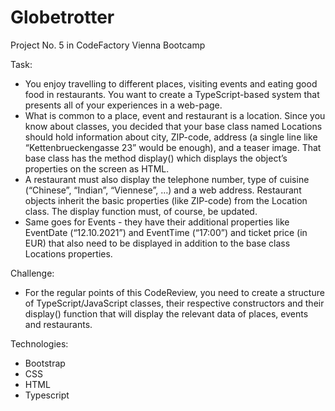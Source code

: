 # Globetrotter

Project No. 5 in CodeFactory Vienna Bootcamp

Task:
- You enjoy travelling to different places, visiting events and eating good food in restaurants. You want to create a TypeScript-based system that presents all of your experiences in a web-page.
- What is common to a place, event and restaurant is a location. Since you know about classes, you decided that your base class named Locations should hold information about city, ZIP-code, address (a single line like “Kettenbrueckengasse 23” would be enough), and a teaser image. That base class has the method display() which displays the object’s properties on the screen as HTML.
- A restaurant must also display the telephone number, type of cuisine (“Chinese”, “Indian”, “Viennese”, …)  and a web address. Restaurant objects inherit the basic properties (like ZIP-code) from the Location class. The display function must, of course, be updated.
- Same goes for Events - they have their additional properties like EventDate (“12.10.2021”) and EventTime (“17:00”) and ticket price (in EUR) that also need to be displayed in addition to the base class Locations properties.  

Challenge:
- For the regular points of this CodeReview, you need to create a structure of TypeScript/JavaScript classes, their respective constructors and their display() function that will display the relevant data of places, events and restaurants.

Technologies: 	
- Bootstrap
- CSS
- HTML
- Typescript
